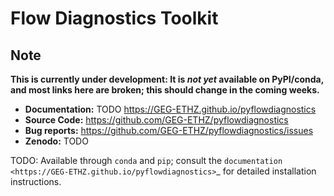 # Flow Diagnostics Toolkit

## Note

**This is currently under development: It is _not yet_ available on
PyPI/conda, and most links here are broken; this should change in the coming
weeks.**

- **Documentation:** TODO https://GEG-ETHZ.github.io/pyflowdiagnostics
- **Source Code:** https://github.com/GEG-ETHZ/pyflowdiagnostics
- **Bug reports:** https://github.com/GEG-ETHZ/pyflowdiagnostics/issues
- **Zenodo:** TODO

TODO: Available through ``conda`` and ``pip``; consult the `documentation
<https://GEG-ETHZ.github.io/pyflowdiagnostics>`_ for detailed installation
instructions.
